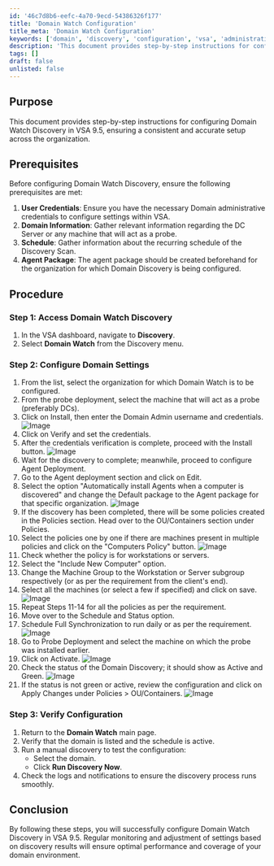 ```yaml
---
id: '46c7d8b6-eefc-4a70-9ecd-54386326f177'
title: 'Domain Watch Configuration'
title_meta: 'Domain Watch Configuration'
keywords: ['domain', 'discovery', 'configuration', 'vsa', 'administration']
description: 'This document provides step-by-step instructions for configuring Domain Watch Discovery in VSA 9.5, ensuring a consistent and accurate setup across the organization. It covers prerequisites, detailed procedures, and verification steps to ensure optimal performance and coverage of your domain environment.'
tags: []
draft: false
unlisted: false
---
```


## Purpose

This document provides step-by-step instructions for configuring Domain Watch Discovery in VSA 9.5, ensuring a consistent and accurate setup across the organization.

## Prerequisites

Before configuring Domain Watch Discovery, ensure the following prerequisites are met:

1. **User Credentials**: Ensure you have the necessary Domain administrative credentials to configure settings within VSA.
2. **Domain Information**: Gather relevant information regarding the DC Server or any machine that will act as a probe.
3. **Schedule**: Gather information about the recurring schedule of the Discovery Scan.
4. **Agent Package**: The agent package should be created beforehand for the organization for which Domain Discovery is being configured.

## Procedure

### Step 1: Access Domain Watch Discovery

1. In the VSA dashboard, navigate to **Discovery**.
2. Select **Domain Watch** from the Discovery menu.

### Step 2: Configure Domain Settings

1. From the list, select the organization for which Domain Watch is to be configured.
2. From the probe deployment, select the machine that will act as a probe (preferably DCs).
3. Click on Install, then enter the Domain Admin username and credentials.
   ![Image](../../../static/img/Domain-Watch-Configuration/image_1.png)
4. Click on Verify and set the credentials.
5. After the credentials verification is complete, proceed with the Install button.
   ![Image](../../../static/img/Domain-Watch-Configuration/image_2.png)
6. Wait for the discovery to complete; meanwhile, proceed to configure Agent Deployment.
7. Go to the Agent deployment section and click on Edit.
8. Select the option "Automatically install Agents when a computer is discovered" and change the Default package to the Agent package for that specific organization.
   ![Image](../../../static/img/Domain-Watch-Configuration/image_3.png)
9. If the discovery has been completed, there will be some policies created in the Policies section. Head over to the OU/Containers section under Policies.
10. Select the policies one by one if there are machines present in multiple policies and click on the "Computers Policy" button.
    ![Image](../../../static/img/Domain-Watch-Configuration/image_4.png)
11. Check whether the policy is for workstations or servers.
12. Select the "Include New Computer" option.
13. Change the Machine Group to the Workstation or Server subgroup respectively (or as per the requirement from the client's end).
14. Select all the machines (or select a few if specified) and click on save.
    ![Image](../../../static/img/Domain-Watch-Configuration/image_5.png)
15. Repeat Steps 11-14 for all the policies as per the requirement.
16. Move over to the Schedule and Status option.
17. Schedule Full Synchronization to run daily or as per the requirement.
    ![Image](../../../static/img/Domain-Watch-Configuration/image_6.png)
18. Go to Probe Deployment and select the machine on which the probe was installed earlier.
19. Click on Activate.
    ![Image](../../../static/img/Domain-Watch-Configuration/image_7.png)
20. Check the status of the Domain Discovery; it should show as Active and Green.
    ![Image](../../../static/img/Domain-Watch-Configuration/image_8.png)
21. If the status is not green or active, review the configuration and click on Apply Changes under Policies > OU/Containers.
    ![Image](../../../static/img/Domain-Watch-Configuration/image_9.png)

### Step 3: Verify Configuration

1. Return to the **Domain Watch** main page.
2. Verify that the domain is listed and the schedule is active.
3. Run a manual discovery to test the configuration:
   - Select the domain.
   - Click **Run Discovery Now**.
4. Check the logs and notifications to ensure the discovery process runs smoothly.

## Conclusion

By following these steps, you will successfully configure Domain Watch Discovery in VSA 9.5. Regular monitoring and adjustment of settings based on discovery results will ensure optimal performance and coverage of your domain environment.



